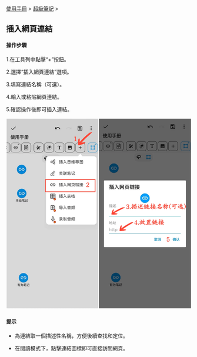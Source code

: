 [使用手冊](/dragonnest/drawnote/manual/zh) > [超級筆記](/dragonnest/drawnote/manual/zh/super_note) >

插入網頁連結
---
#### 操作步驟

1.在工具列中點擊“+”按鈕。

2.選擇“插入網頁連結”選項。

3.填寫連結名稱（可選）。

4.輸入或粘貼網頁連結。

5.確認操作後即可插入連結。

![](imgs/insert_web_link.png)

#### 提示
- 為連結取一個描述性名稱，方便後續查找和定位。

- 在閱讀模式下，點擊連結圖標即可直接訪問網頁。